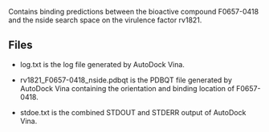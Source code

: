 Contains binding predictions between the bioactive compound F0657-0418 and the nside search space on the virulence factor rv1821.

## Files

- log.txt is the log file generated by AutoDock Vina.

- rv1821_F0657-0418_nside.pdbqt is the PDBQT file generated by AutoDock Vina containing the orientation and binding location of F0657-0418.

- stdoe.txt is the combined STDOUT and STDERR output of AutoDock Vina.

